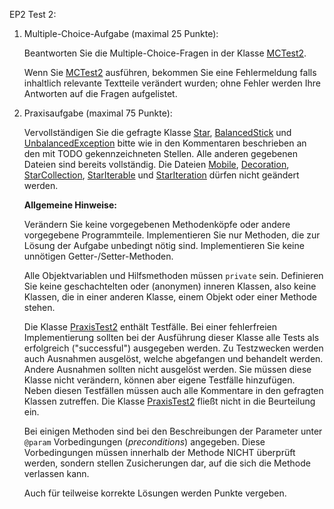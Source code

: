 EP2 Test 2:

1. Multiple-Choice-Aufgabe (maximal 25 Punkte):

   Beantworten Sie die Multiple-Choice-Fragen in der Klasse [MCTest2](src/MCTest2.java).

   Wenn Sie [MCTest2](src/MCTest2.java) ausführen, bekommen Sie eine Fehlermeldung falls inhaltlich
   relevante Textteile verändert wurden; ohne Fehler werden Ihre Antworten auf die Fragen aufgelistet.

2. Praxisaufgabe (maximal 75 Punkte):

   Vervollständigen Sie die gefragte Klasse [Star](src/Star.java), 
   [BalancedStick](src/BalancedStick.java) und [UnbalancedException](src/UnbalancedException.java) 
   bitte wie in den Kommentaren beschrieben an den mit TODO gekennzeichneten Stellen.
   Alle anderen gegebenen Dateien sind bereits vollständig. Die Dateien [Mobile](src/Mobile.java),
   [Decoration](src/Decoration.java), [StarCollection](src/StarCollection.java), 
   [StarIterable](src/StarIterable.java) und [StarIteration](src/StarIteration.java) dürfen nicht 
   geändert werden.

   **Allgemeine Hinweise:**

   Verändern Sie keine vorgegebenen Methodenköpfe oder andere vorgegebene Programmteile.
   Implementieren Sie nur Methoden, die zur Lösung der Aufgabe unbedingt nötig sind.
   Implementieren Sie keine unnötigen Getter-/Setter-Methoden.

   Alle Objektvariablen und Hilfsmethoden müssen `private` sein. Definieren Sie
   keine geschachtelten oder (anonymen) inneren Klassen, also keine Klassen, die in einer anderen
   Klasse, einem Objekt oder einer Methode stehen.

   Die Klasse [PraxisTest2](src/PraxisTest2.java) enthält Testfälle. Bei einer fehlerfreien
   Implementierung sollten bei der Ausführung dieser Klasse alle Tests als erfolgreich
   ("successful") ausgegeben werden. Zu Testzwecken werden auch Ausnahmen ausgelöst, welche
   abgefangen und behandelt werden. Andere Ausnahmen sollten nicht ausgelöst werden. Sie müssen
   diese Klasse nicht verändern, können aber eigene Testfälle hinzufügen.
   Neben diesen Testfällen müssen auch alle Kommentare in den gefragten Klassen
   zutreffen. Die Klasse [PraxisTest2](src/PraxisTest2.java) fließt nicht in die Beurteilung ein.

   Bei einigen Methoden sind bei den Beschreibungen der Parameter unter `@param` Vorbedingungen
   (_preconditions_) angegeben. Diese Vorbedingungen müssen innerhalb der Methode NICHT
   überprüft werden, sondern stellen Zusicherungen dar, auf die sich die Methode verlassen kann.

   Auch für teilweise korrekte Lösungen werden Punkte vergeben.

